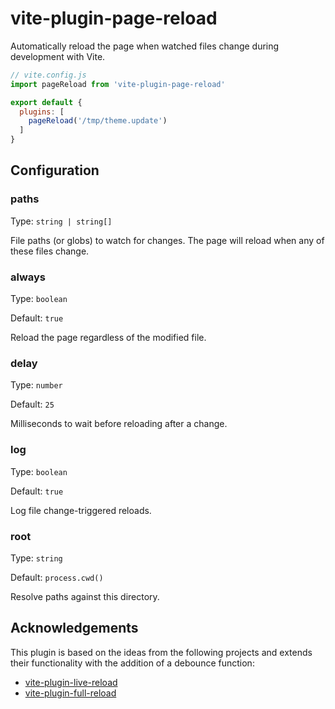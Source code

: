# vite-plugin-page-reload

Automatically reload the page when watched files change during development with Vite.

```js
// vite.config.js
import pageReload from 'vite-plugin-page-reload'

export default {
  plugins: [
    pageReload('/tmp/theme.update')
  ]
}
```

## Configuration

### paths

Type: `string | string[]`

File paths (or globs) to watch for changes. The page will reload when any of these files change.


### always

Type: `boolean`

Default: `true`

Reload the page regardless of the modified file.

### delay

Type: `number`

Default: `25`

Milliseconds to wait before reloading after a change.

### log

Type: `boolean`

Default: `true`

Log file change-triggered reloads.

### root

Type: `string`

Default: `process.cwd()`

Resolve paths against this directory.

## Acknowledgements

This plugin is based on the ideas from the following projects and extends their functionality with the addition of a debounce function:

* [vite-plugin-live-reload](https://github.com/arnoson/vite-plugin-live-reload)
* [vite-plugin-full-reload](https://github.com/ElMassimo/vite-plugin-full-reload/)
